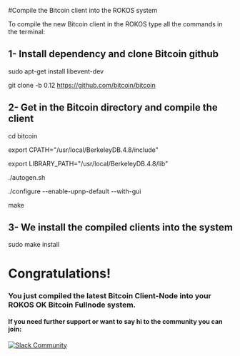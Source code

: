 #Compile the Bitcoin client into the ROKOS system

To compile the new Bitcoin client in the ROKOS type all the commands in the terminal:

## 1- Install dependency and clone Bitcoin github

sudo apt-get install libevent-dev

git clone -b 0.12 https://github.com/bitcoin/bitcoin 

## 2- Get in the Bitcoin directory and compile the client

cd bitcoin

export CPATH="/usr/local/BerkeleyDB.4.8/include"

export LIBRARY_PATH="/usr/local/BerkeleyDB.4.8/lib"

./autogen.sh

./configure --enable-upnp-default --with-gui

make

## 3- We install the compiled clients into the system

sudo make install

# Congratulations!
### You just compiled the latest Bitcoin Client-Node into your ROKOS OK Bitcoin Fullnode system.

#### If you need further support or want to say hi to the community you can join:
[![Slack Community](https://img.shields.io/badge/slack-okrokos-blue.svg)](https://okcash.herokuapp.com)
